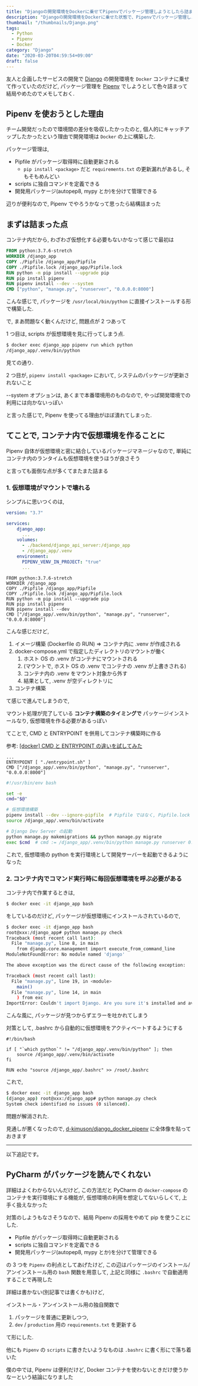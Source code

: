 ```yaml
---
title: "Djangoの開発環境をDockerに乗せてPipenvでパッケージ管理しようとしたら詰まって結局やめた話"
description: "Djangoの開発環境をDockerに乗せた状態で、Pipenvでパッケージ管理しようとしたら詰まって結局やめた話をします。"
thumbnail: "/thumbnails/Django.png"
tags:
  - Python
  - Pipenv
  - Docker
category: "Django"
date: "2020-03-20T04:59:54+09:00"
draft: false
---
```


友人と企画したサービスの開発で [Django](https://github.com/django/django) の開発環境を `Docker` コンテナに乗せて作っていたのだけど, パッケージ管理を [Pipenv](https://pipenv-ja.readthedocs.io/ja/translate-ja/basics.html) でしようとして色々詰まって結局やめたのでメモしておく.

## Pipenv を使おうとした理由

チーム開発だったので環境間の差分を吸収したかったのと, 個人的にキャッチアップしたかったという理由で開発環境は `Docker` の上に構築した.

パッケージ管理は,

- Pipfile がパッケージ取得時に自動更新される
  - `pip install <package>` だと `requirements.txt` の更新漏れがあるし, そもそもめんどい
- scripts に独自コマンドを定義できる
- 開発用パッケージ(autopep8, mypy とか)を分けて管理できる

辺りが便利なので, Pipenv でやろうかなって思ったら結構詰まった

## まずは詰まった点

コンテナ内だから, わざわざ仮想化する必要もないかなって感じで最初は

```Dockerfile
FROM python:3.7.6-stretch
WORKDIR /django_app
COPY ./Pipfile /django_app/Pipfile
COPY ./Pipfile.lock /django_app/Pipfile.lock
RUN python -m pip install --upgrade pip
RUN pip install pipenv
RUN pipenv install --dev --system
CMD ["python", "manage.py", "runserver", "0.0.0.0:8000"]
```

こんな感じで, パッケージを `/usr/local/bin/python` に直接インストールする形で構築した.

で, まあ問題なく動くんだけど, 問題点が 2 つあって

1 つ目は, scripts が仮想環境を見に行ってしまう点.

```bash
$ docker exec django_app pipenv run which python
/django_app/.venv/bin/python
```

見ての通り.

2 つ目が, `pipenv install <package>` において, システムのパッケージが更新されないこと

--system オプションは, あくまで本番環境用のものなので, やっぱ開発環境での利用には向かないっぽい

と言った感じで, Pipenv を使ってる理由がほぼ潰れてしまった.

## てことで, コンテナ内で仮想環境を作ることに

Pipenv 自体が仮想環境と密に結合しているパッケージマネージャなので, 単純にコンテナ内のランタイムも仮想環境を使うほうが良さそう

と言っても面倒な点が多くてまたまた詰まる

### 1. 仮想環境がマウントで壊れる

シンプルに思いつくのは,

```yml:title=docker-compose.yml
version: "3.7"

services:
    django_app:
      ...
    volumes:
      - ./backend/django_api_server:/django_app
      - /django_app/.venv
    environment:
      PIPENV_VENV_IN_PROJECT: "true"
      ...
```

```Dockerfile:title=django_app/Dockerfile
FROM python:3.7.6-stretch
WORKDIR /django_app
COPY ./Pipfile /django_app/Pipfile
COPY ./Pipfile.lock /django_app/Pipfile.lock
RUN python -m pip install --upgrade pip
RUN pip install pipenv
RUN pipenv install --dev
CMD ["/django_app/.venv/bin/python", "manage.py", "runserver", "0.0.0.0:8000"]
```

こんな感じだけど,

1. イメージ構築 (Dockerfile の RUN) => コンテナ内に .venv が作成される
2. docker-compose.yml で指定したディレクトリのマウントが働く
   1. ホスト OS の .venv がコンテナにマウントされる
   2. (マウントで, ホスト OS の .venv でコンテナの .venv が上書きされる)
   3. コンテナ内の .venv をマウント対象から外す
   4. 結果として, .venv が空ディレクトリに
3. コンテナ構築

て感じで進んでしまうので,

マウント処理が完了している **コンテナ構築のタイミングで** パッケージインストールなり, 仮想環境を作る必要があるっぽい

てことで, CMD と ENTRYPOINT を併用してコンテナ構築時に作る

参考: [[docker] CMD と ENTRYPOINT の違いを試してみた](https://qiita.com/hihihiroro/items/d7ceaadc9340a4dbeb8f#%E4%BD%B5%E7%94%A8)

```Dockerfile:title=Dockerfile
...
ENTRYPOINT [ "./entrypoint.sh" ]
CMD ["/django_app/.venv/bin/python", "manage.py", "runserver", "0.0.0.0:8000"]
```

```bash:title=entrypoint.sh
#!/usr/bin/env bash

set -e
cmd="$@"

# 仮想環境構築
pipenv install --dev --ignore-pipfile  # Pipfile ではなく, Pipfile.lock から
source /django_app/.venv/bin/activate

# Django Dev Server の起動
python manage.py makemigrations && python manage.py migrate
exec $cmd  # cmd := /django_app/.venv/bin/python manage.py runserver 0.0.0.0:8000
```

これで, 仮想環境の python を実行環境として開発サーバーを起動できるようになった

### 2. コンテナ内でコマンド実行時に毎回仮想環境を呼ぶ必要がある

コンテナ内で作業するときは,

```bash
$ docker exec -it django_app bash
```

をしているのだけど, パッケージが仮想環境にインストールされているので,

```bash
$ docker exec -it django_app bash
root@xxx:/django_app# python manage.py check
Traceback (most recent call last):
  File "manage.py", line 8, in main
    from django.core.management import execute_from_command_line
ModuleNotFoundError: No module named 'django'

The above exception was the direct cause of the following exception:

Traceback (most recent call last):
  File "manage.py", line 19, in <module>
    main()
  File "manage.py", line 14, in main
    ) from exc
ImportError: Couldn't import Django. Are you sure it's installed and available on your PYTHONPATH environment variable? Did you forget to activate a virtual environment?
```

こんな風に, パッケージが見つからずエラーを吐かれてしまう

対策として, .bashrc から自動的に仮想環境をアクティベートするようにする

```bash:title=/django_app/.bashrc
#!/bin/bash

if [ "`which python`" != "/django_app/.venv/bin/python" ]; then
    source /django_app/.venv/bin/activate
fi
```

```Dockerfile:title="/django_app/Dockerfile"
RUN echo "source /django_app/.bashrc" >> /root/.bashrc
```

これで,

```bash
$ docker exec -it django_app bash
(django_app) root@xxx:/django_app# python manage.py check
System check identified no issues (0 silenced).
```

問題が解消された.

見通しが悪くなったので,
[d-kimuson/django_docker_pipenv](https://github.com/d-kimuson/django_docker_pipenv)
に全体像を貼っておきます

---

以下追記です。

## PyCharm がパッケージを読んでくれない

詳細はよくわからないんだけど, この方法だと PyCharm の `docker-compose` のコンテナを実行環境にする機能が, 仮想環境の利用を想定してないらしくて, 上手く扱えなかった

対策のしようもなさそうなので、結局 Pipenv の採用をやめて pip を使うことにした.

- Pipfile がパッケージ取得時に自動更新される
- scripts に独自コマンドを定義できる
- 開発用パッケージ(autopep8, mypy とか)を分けて管理できる

の 3 つを `Pipenv` の利点としてあげたけど, この辺はパッケージのインストール/アンインストール用の `bash` 関数を用意して, 上記と同様に `.bashrc` で自動適用することで再現した

詳細は書かない(別記事では書くかも)けど,

インストール・アンインストール用の独自関数で

1. パッケージを普通に更新しつつ,
2. `dev` / `production` 用の `requirements.txt` を更新する

て形にした.

他にも `Pipenv` の `scripts` に書きたいようなものは `.bashrc` に書く形にで落ち着いた

僕の中では, Pipenv は便利だけど, Docker コンテナを使わないときだけ使うかなーという結論になりました
